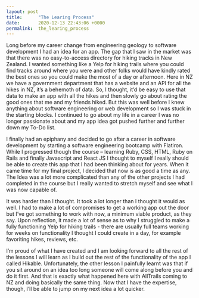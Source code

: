 ```yaml
---
layout: post
title:      "The Learing Process"
date:       2020-12-13 22:43:06 +0000
permalink:  the_learing_process
---
```



Long before my career change from engineering geology to software development I had an idea for an app. The gap that I saw in the market was that there was no easy-to-access directory for hiking tracks in New Zealand. I wanted something like a Yelp for hiking trails where you could find tracks around where you were and other folks would have kindly rated the best ones so you could make the most of a day or afternoon. Here in NZ we have a government department that has a website and an API for all the hikes in NZ, it’s a behemoth of data. So, I thought, it’d be easy to use that data to make an app with all the hikes and then slowly go about rating the good ones that me and my friends hiked. But this was well before I knew anything about software engineering or web development so I was stuck in the starting blocks. I continued to go about my life in a career I was no longer passionate about and my app idea got pushed further and further down my To-Do list.

I finally had an epiphany and decided to go after a career in software development by starting a software engineering bootcamp with Flatiron. While I progressed though the course – learning Ruby, CSS, HTML, Ruby on Rails and finally Javascript and React JS I thought to myself I really should be able to create this app that I had been thinking about for years. When it came time for my final project, I decided that now is as good a time as any. The Idea was a lot more complicated than any of the other projects I had completed in the course but I really wanted to stretch myself and see what I was now capable of.

It was harder than I thought. It took a lot longer than I thought it would as well. I had to make a lot of compromises to get a working app out the door but I’ve got something to work with now, a minimum viable product, as they say. Upon reflection, it made a lot of sense as to why I struggled to make a fully functioning Yelp for hiking trails - there are usually full teams working for weeks on functionality I thought I could create in a day, for example favoriting hikes, reviews, etc. 

I’m proud of what I have created and I am looking forward to all the rest of the lessons I will learn as I build out the rest of the functionality of the app I called Hikable. Unfortunately, the other lesson I painfully learnt was that if you sit around on an idea too long someone will come along before you and do it first. And that is exactly what happened here with AllTrails coming to NZ and doing basically the same thing. Now that I have the expertise, though, I’ll be able to jump on my next idea a lot quicker.

